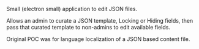 Small (electron small) application to edit JSON files.

Allows an admin to curate a JSON template, Locking or Hiding fields, then pass that curated template to non-admins to edit available fields.

Original POC was for language localization of a JSON based content file.
